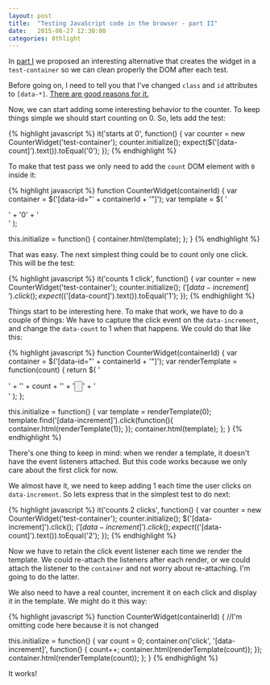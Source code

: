 ```yaml
---
layout: post
title:  "Testing JavaScript code in the browser - part II"
date:   2015-06-27 12:30:00
categories: 8thlight
---
```

In [part I][p1] we proposed an interesting alternative that creates the widget in a `test-container` so we can clean properly the DOM after each test.

[p1]: /8thlight/2015/06/25/testing-browser-code-1.html

Before going on, I need to tell you that I've changed `class` and `id` attributes to `[data-*]`. [There are good reasons for it.][data-attrs]

[data-attrs]: http://stackoverflow.com/questions/5032841/html5-custom-attributes-why-would-i-use-them

Now, we can start adding some interesting behavior to the counter. To keep things simple we should start counting on 0. So, lets add the test:

{% highlight javascript %}
it('starts at 0', function() {
  var counter = new CounterWidget('test-container');
  counter.initialize();
  expect($('[data-count]').text()).toEqual('0');
});
{% endhighlight %}

To make that test pass we only need to add the `count` DOM element with `0` inside it:

{% highlight javascript %}
function CounterWidget(containerId) {
  var container = $('[data-id="' + containerId + '"]');
  var template = $(
    '<div data-counter>' +
      '<span data-count>0</span>' +
    '</div>'
  );

  this.initialize = function() {
    container.html(template);
  };
}
{% endhighlight %}

That was easy. The next simplest thing could be to count only one click. This will be the test:

{% highlight javascript %}
it('counts 1 click', function() {
  var counter = new CounterWidget('test-container');
  counter.initialize();
  $('[data-increment]').click();
  expect($('[data-count]').text()).toEqual('1');
});
{% endhighlight %}

Things start to be interesting here. To make that work, we have to do a couple of things: We have to capture the click event on the `data-increment`, and change the `data-count` to 1 when that happens.
We could do that like this:

{% highlight javascript %}
function CounterWidget(containerId) {
  var container = $('[data-id="' + containerId + '"]');
  var renderTemplate = function(count) {
    return $(
      '<div data-counter>' +
        '<span data-count>' + count + '</span>' +
        '<input type="button" data-increment>' +
      '</div>'
    );
  };

  this.initialize = function() {
    var template = renderTemplate(0);
    template.find('[data-increment]').click(function(){
      container.html(renderTemplate(1));
    });
    container.html(template);
  };
}
{% endhighlight %}

There's one thing to keep in mind: when we render a template, it doesn't have the event listeners attached. But this code works because we only care about the first click for now.

We almost have it, we need to keep adding 1 each time the user clicks on `data-increment`. So lets express that in the simplest test to do next:

{% highlight javascript %}
it('counts 2 clicks', function() {
  var counter = new CounterWidget('test-container');
  counter.initialize();
  $('[data-increment]').click();
  $('[data-increment]').click();
  expect($('[data-count]').text()).toEqual('2');
});
{% endhighlight %}

Now we have to retain the click event listener each time we render the template. We could re-attach the listeners after each render, or we could attach the listener to the `container` and not worry about re-attaching. I'm going to do the latter.

We also need to have a real counter, increment it on each click and display it in the template.
We might do it this way:

{% highlight javascript %}
function CounterWidget(containerId) {
  //I'm omitting code here because it is not changed

  this.initialize = function() {
    var count = 0;
    container.on('click', '[data-increment]', function() {
      count++;
      container.html(renderTemplate(count));
    });
    container.html(renderTemplate(count));
  };
}
{% endhighlight %}

It works!
